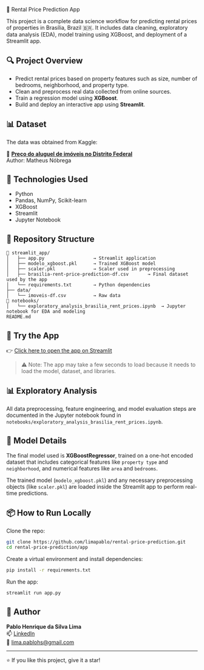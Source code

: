 🏡 Rental Price Prediction App

This project is a complete data science workflow for predicting rental prices of properties in Brasília, Brazil 🇧🇷. It includes data cleaning, exploratory data analysis (EDA), model training using XGBoost, and deployment of a Streamlit app.

## 🔍 Project Overview

- Predict rental prices based on property features such as size, number of bedrooms, neighborhood, and property type.
- Clean and preprocess real data collected from online sources.
- Train a regression model using **XGBoost**.
- Build and deploy an interactive app using **Streamlit**.

## 📊 Dataset

The data was obtained from Kaggle:

📁 **[Preço do aluguel de imóveis no Distrito Federal](https://www.kaggle.com/datasets/matheusnbrega/preo-do-aluguel-de-imveis-no-distrito-federal)**  
Author: Matheus Nóbrega

## 🧠 Technologies Used

- Python
- Pandas, NumPy, Scikit-learn
- XGBoost
- Streamlit
- Jupyter Notebook

## 📁 Repository Structure

```
📁 streamlit_app/                
│   ├── app.py                  → Streamlit application
│   ├── modelo_xgboost.pkl      → Trained XGBoost model
│   ├── scaler.pkl              → Scaler used in preprocessing
│   ├── brasilia-rent-price-prediction-df.csv       → Final dataset used by the app
│   └── requirements.txt        → Python dependencies
├── data/
│   └── imoveis-df.csv          → Raw data
📁 notebooks/
│   └── exploratory_analysis_brasilia_rent_prices.ipynb  → Jupyter notebook for EDA and modeling
README.md
```

## 🚀 Try the App

👉 [Click here to open the app on Streamlit](https://brasilia-rental-price-prediction.streamlit.app/)

> ⚠️ Note: The app may take a few seconds to load because it needs to load the model, dataset, and libraries.

## 📊 Exploratory Analysis

All data preprocessing, feature engineering, and model evaluation steps are documented in the Jupyter notebook found in `notebooks/exploratory_analysis_brasilia_rent_prices.ipynb`.

## 🧠 Model Details

The final model used is **XGBoostRegressor**, trained on a one-hot encoded dataset that includes categorical features like `property type` and `neighborhood`, and numerical features like `area` and `bedrooms`.

The trained model (`modelo_xgboost.pkl`) and any necessary preprocessing objects (like `scaler.pkl`) are loaded inside the Streamlit app to perform real-time predictions.

## 📦 How to Run Locally

Clone the repo:

```bash
git clone https://github.com/limapablo/rental-price-prediction.git
cd rental-price-prediction/app
```

Create a virtual environment and install dependencies:

```bash
pip install -r requirements.txt
```

Run the app:

```bash
streamlit run app.py
```

## 📌 Author

**Pablo Henrique da Silva Lima**   
📫 [LinkedIn](https://www.linkedin.com/in/limapablo/)  
📧 lima.pablohs@gmail.com  

---

⭐️ If you like this project, give it a star!
